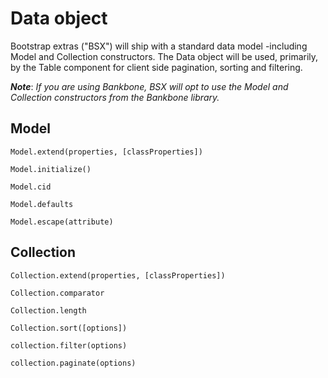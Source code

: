 # Data object
Bootstrap extras ("BSX") will ship with a standard data model -including Model and Collection constructors. The Data object will be used, primarily, by the Table component for client side pagination, sorting and filtering.

___Note___: _If you are using Bankbone, BSX will opt to use the Model and Collection constructors from the Bankbone library._

## Model

`Model.extend(properties, [classProperties])`

`Model.initialize()`

`Model.cid`

`Model.defaults`

`Model.escape(attribute)` 

## Collection

`Collection.extend(properties, [classProperties])`

`Collection.comparator`

`Collection.length`

`Collection.sort([options])`

`collection.filter(options)`

`collection.paginate(options)`
